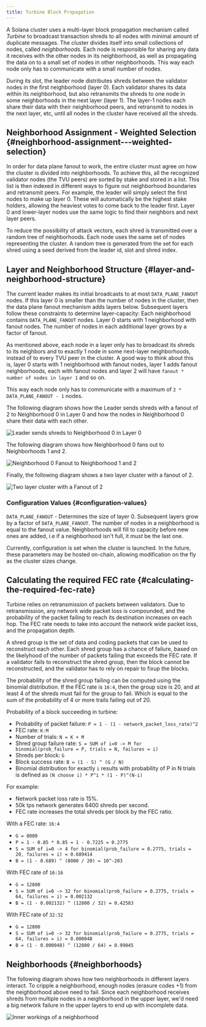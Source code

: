 ```yaml
---
title: Turbine Block Propagation
---
```


A Solana cluster uses a multi-layer block propagation mechanism called _Turbine_ to broadcast transaction shreds to all nodes with minimal amount of duplicate messages. The cluster divides itself into small collections of nodes, called _neighborhoods_. Each node is responsible for sharing any data it receives with the other nodes in its neighborhood, as well as propagating the data on to a small set of nodes in other neighborhoods. This way each node only has to communicate with a small number of nodes.

During its slot, the leader node distributes shreds between the validator nodes in the first neighborhood \(layer 0\). Each validator shares its data within its neighborhood, but also retransmits the shreds to one node in some neighborhoods in the next layer \(layer 1\). The layer-1 nodes each share their data with their neighborhood peers, and retransmit to nodes in the next layer, etc, until all nodes in the cluster have received all the shreds.

## Neighborhood Assignment - Weighted Selection {#neighborhood-assignment---weighted-selection}

In order for data plane fanout to work, the entire cluster must agree on how the cluster is divided into neighborhoods. To achieve this, all the recognized validator nodes \(the TVU peers\) are sorted by stake and stored in a list. This list is then indexed in different ways to figure out neighborhood boundaries and retransmit peers. For example, the leader will simply select the first nodes to make up layer 0. These will automatically be the highest stake holders, allowing the heaviest votes to come back to the leader first. Layer 0 and lower-layer nodes use the same logic to find their neighbors and next layer peers.

To reduce the possibility of attack vectors, each shred is transmitted over a random tree of neighborhoods. Each node uses the same set of nodes representing the cluster. A random tree is generated from the set for each shred using a seed derived from the leader id, slot and shred index.

## Layer and Neighborhood Structure {#layer-and-neighborhood-structure}

The current leader makes its initial broadcasts to at most `DATA_PLANE_FANOUT` nodes. If this layer 0 is smaller than the number of nodes in the cluster, then the data plane fanout mechanism adds layers below. Subsequent layers follow these constraints to determine layer-capacity: Each neighborhood contains `DATA_PLANE_FANOUT` nodes. Layer 0 starts with 1 neighborhood with fanout nodes. The number of nodes in each additional layer grows by a factor of fanout.

As mentioned above, each node in a layer only has to broadcast its shreds to its neighbors and to exactly 1 node in some next-layer neighborhoods, instead of to every TVU peer in the cluster. A good way to think about this is, layer 0 starts with 1 neighborhood with fanout nodes, layer 1 adds fanout neighborhoods, each with fanout nodes and layer 2 will have `fanout * number of nodes in layer 1` and so on.

This way each node only has to communicate with a maximum of `2 * DATA_PLANE_FANOUT - 1` nodes.

The following diagram shows how the Leader sends shreds with a fanout of 2 to Neighborhood 0 in Layer 0 and how the nodes in Neighborhood 0 share their data with each other.

![Leader sends shreds to Neighborhood 0 in Layer 0](/img/data-plane-seeding.svg)

The following diagram shows how Neighborhood 0 fans out to Neighborhoods 1 and 2.

![Neighborhood 0 Fanout to Neighborhood 1 and 2](/img/data-plane-fanout.svg)

Finally, the following diagram shows a two layer cluster with a fanout of 2.

![Two layer cluster with a Fanout of 2](/img/data-plane.svg)

### Configuration Values {#configuration-values}

`DATA_PLANE_FANOUT` - Determines the size of layer 0. Subsequent layers grow by a factor of `DATA_PLANE_FANOUT`. The number of nodes in a neighborhood is equal to the fanout value. Neighborhoods will fill to capacity before new ones are added, i.e if a neighborhood isn't full, it _must_ be the last one.

Currently, configuration is set when the cluster is launched. In the future, these parameters may be hosted on-chain, allowing modification on the fly as the cluster sizes change.

## Calculating the required FEC rate {#calculating-the-required-fec-rate}

Turbine relies on retransmission of packets between validators. Due to
retransmission, any network wide packet loss is compounded, and the
probability of the packet failing to reach its destination increases
on each hop. The FEC rate needs to take into account the network wide
packet loss, and the propagation depth.

A shred group is the set of data and coding packets that can be used
to reconstruct each other. Each shred group has a chance of failure,
based on the likelyhood of the number of packets failing that exceeds
the FEC rate. If a validator fails to reconstruct the shred group,
then the block cannot be reconstructed, and the validator has to rely
on repair to fixup the blocks.

The probability of the shred group failing can be computed using the
binomial distribution. If the FEC rate is `16:4`, then the group size
is 20, and at least 4 of the shreds must fail for the group to fail.
Which is equal to the sum of the probability of 4 or more trails failing
out of 20.

Probability of a block succeeding in turbine:

- Probability of packet failure: `P = 1 - (1 - network_packet_loss_rate)^2`
- FEC rate: `K:M`
- Number of trials: `N = K + M`
- Shred group failure rate: `S = SUM of i=0 -> M for binomial(prob_failure = P, trials = N, failures = i)`
- Shreds per block: `G`
- Block success rate: `B = (1 - S) ^ (G / N)`
- Binomial distribution for exactly `i` results with probability of P in N trials is defined as `(N choose i) * P^i * (1 - P)^(N-i)`

For example:

- Network packet loss rate is 15%.
- 50k tps network generates 6400 shreds per second.
- FEC rate increases the total shreds per block by the FEC ratio.

With a FEC rate: `16:4`

- `G = 8000`
- `P = 1 - 0.85 * 0.85 = 1 - 0.7225 = 0.2775`
- `S = SUM of i=0 -> 4 for binomial(prob_failure = 0.2775, trials = 20, failures = i) = 0.689414`
- `B = (1 - 0.689) ^ (8000 / 20) = 10^-203`

With FEC rate of `16:16`

- `G = 12800`
- `S = SUM of i=0 -> 32 for binomial(prob_failure = 0.2775, trials = 64, failures = i) = 0.002132`
- `B = (1 - 0.002132) ^ (12800 / 32) = 0.42583`

With FEC rate of `32:32`

- `G = 12800`
- `S = SUM of i=0 -> 32 for binomial(prob_failure = 0.2775, trials = 64, failures = i) = 0.000048`
- `B = (1 - 0.000048) ^ (12800 / 64) = 0.99045`

## Neighborhoods {#neighborhoods}

The following diagram shows how two neighborhoods in different layers interact. To cripple a neighborhood, enough nodes \(erasure codes +1\) from the neighborhood above need to fail. Since each neighborhood receives shreds from multiple nodes in a neighborhood in the upper layer, we'd need a big network failure in the upper layers to end up with incomplete data.

![Inner workings of a neighborhood](/img/data-plane-neighborhood.svg)
